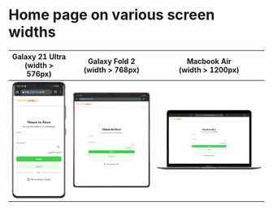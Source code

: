 # Home page on various screen widths

| Galaxy 21 Ultra <br />(width > 576px)  | Galaxy Fold 2 <br />(width > 768px) | Macbook Air <br />(width > 1200px) |
|----------------------------------|-------------------------------|------------------------------|
| <div align="center"><img src="/login-page/img/videobelajar-login-page-galaxy21ultra.png" width="175" alt="Galaxy 21 Ultra GIF" /></div> | <div align="center"><img src="/login-page/img/videobelajar-login-page-galaxyFoldTwo.png" width="275" alt="Galaxy Fold 2 GIF"></div> | <div align="center"><img src="/login-page/img/videobelajar-login-page-macbookAir.png" width="375" alt="Macbook Air GIF"></div> |
